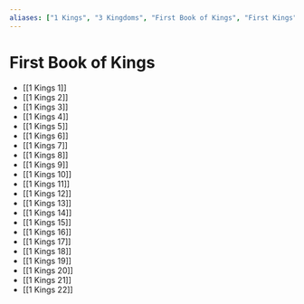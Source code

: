 ```yaml
---
aliases: ["1 Kings", "3 Kingdoms", "First Book of Kings", "First Kings", "Liber Regum Tertius, Secundum Hebraeos Primus Malachim", "Melachim Alef", "Third Book of Kings", "Βασιλειῶν Γʹ", "מלכים א"]
---
```



# First Book of Kings
- [[1 Kings 1]]
- [[1 Kings 2]]
- [[1 Kings 3]]
- [[1 Kings 4]]
- [[1 Kings 5]]
- [[1 Kings 6]]
- [[1 Kings 7]]
- [[1 Kings 8]]
- [[1 Kings 9]]
- [[1 Kings 10]]
- [[1 Kings 11]]
- [[1 Kings 12]]
- [[1 Kings 13]]
- [[1 Kings 14]]
- [[1 Kings 15]]
- [[1 Kings 16]]
- [[1 Kings 17]]
- [[1 Kings 18]]
- [[1 Kings 19]]
- [[1 Kings 20]]
- [[1 Kings 21]]
- [[1 Kings 22]]

